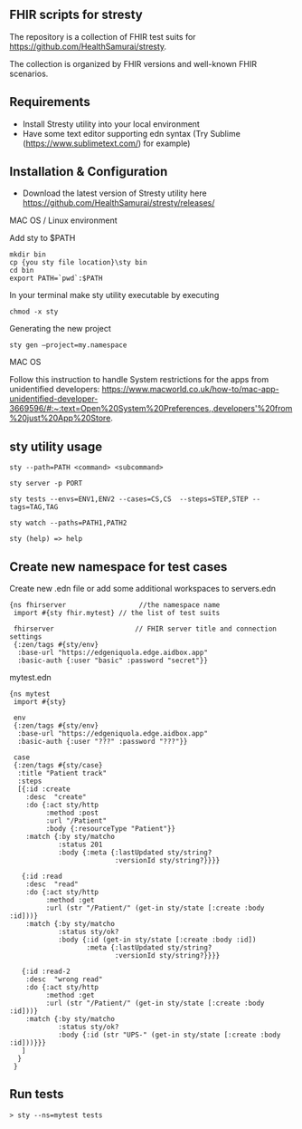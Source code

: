 ## FHIR scripts for stresty

The repository is a collection of FHIR test suits for https://github.com/HealthSamurai/stresty.

The collection is organized by FHIR versions and well-known FHIR scenarios.

## Requirements

- Install Stresty utility into your local environment
- Have some text editor supporting edn syntax (Try Sublime (https://www.sublimetext.com/)  for example)

## Installation & Configuration

- Download the latest version of Stresty utility here https://github.com/HealthSamurai/stresty/releases/ 

MAC OS / Linux environment

Add sty to $PATH

```
mkdir bin
cp {you sty file location}\sty bin
cd bin
export PATH=`pwd`:$PATH
```

In your terminal make sty utility executable by executing

```
chmod -x sty
```


Generating the new project

```
sty gen —project=my.namespace
```

MAC OS

Follow this instruction to handle System restrictions for the apps from unidentified developers: https://www.macworld.co.uk/how-to/mac-app-unidentified-developer-3669596/#:~:text=Open%20System%20Preferences.,developers'%20from%20just%20App%20Store. 


## sty utility usage

```
sty --path=PATH <command> <subcommand>

sty server -p PORT

sty tests --envs=ENV1,ENV2 --cases=CS,CS  --steps=STEP,STEP --tags=TAG,TAG

sty watch --paths=PATH1,PATH2

sty (help) => help
```

## Create new namespace for test cases

Create new .edn file or add some additional workspaces to servers.edn

```
{ns fhirserver                  //the namespace name
 import #{sty fhir.mytest} // the list of test suits

 fhirserver                    // FHIR server title and connection settings
 {:zen/tags #{sty/env}
  :base-url "https://edgeniquola.edge.aidbox.app"
  :basic-auth {:user "basic" :password "secret"}}
```

mytest.edn

```
{ns mytest
 import #{sty}

 env
 {:zen/tags #{sty/env}
  :base-url "https://edgeniquola.edge.aidbox.app"
  :basic-auth {:user "???" :password "???"}}

 case
 {:zen/tags #{sty/case}
  :title "Patient track"
  :steps
  [{:id :create
    :desc  "create"
    :do {:act sty/http
         :method :post
         :url "/Patient"
         :body {:resourceType "Patient"}}
    :match {:by sty/matcho
            :status 201
            :body {:meta {:lastUpdated sty/string?
                          :versionId sty/string?}}}}

   {:id :read
    :desc  "read"
    :do {:act sty/http
         :method :get
         :url (str "/Patient/" (get-in sty/state [:create :body :id]))}
    :match {:by sty/matcho
            :status sty/ok?
            :body {:id (get-in sty/state [:create :body :id])
                   :meta {:lastUpdated sty/string?
                          :versionId sty/string?}}}}
   
   {:id :read-2
    :desc  "wrong read"
    :do {:act sty/http
         :method :get
         :url (str "/Patient/" (get-in sty/state [:create :body :id]))}
    :match {:by sty/matcho
            :status sty/ok?
            :body {:id (str "UPS-" (get-in sty/state [:create :body :id]))}}}
   ]
  }
 }
```

## Run tests

```
> sty --ns=mytest tests

```
